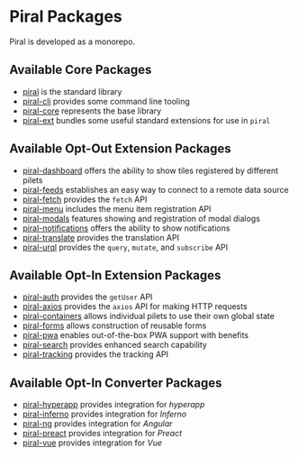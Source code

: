 # Piral Packages

Piral is developed as a monorepo.

## Available Core Packages

- [piral](./piral/README.md) is the standard library
- [piral-cli](./piral-cli/README.md) provides some command line tooling
- [piral-core](./piral-core/README.md) represents the base library
- [piral-ext](./piral-ext/README.md) bundles some useful standard extensions for use in `piral`

## Available Opt-Out Extension Packages

- [piral-dashboard](./piral-dashboard/README.md) offers the ability to show tiles registered by different pilets
- [piral-feeds](./piral-feeds/README.md) establishes an easy way to connect to a remote data source
- [piral-fetch](./piral-fetch/README.md) provides the `fetch` API
- [piral-menu](./piral-menu/README.md) includes the menu item registration API
- [piral-modals](./piral-modals/README.md) features showing and registration of modal dialogs
- [piral-notifications](./piral-notifications/README.md) offers the ability to show notifications
- [piral-translate](./piral-translate/README.md) provides the translation API
- [piral-urql](./piral-urql/README.md) provides the `query`, `mutate`, and `subscribe` API

## Available Opt-In Extension Packages

- [piral-auth](./piral-auth/README.md) provides the `getUser` API
- [piral-axios](./piral-axios/README.md) provides the `axios` API for making HTTP requests
- [piral-containers](./piral-containers/README.md) allows individual pilets to use their own global state
- [piral-forms](./piral-forms/README.md) allows construction of reusable forms
- [piral-pwa](./piral-pwa/README.md) enables out-of-the-box PWA support with benefits
- [piral-search](./piral-search/README.md) provides enhanced search capability
- [piral-tracking](./piral-tracking/README.md) provides the tracking API

## Available Opt-In Converter Packages

- [piral-hyperapp](./piral-hyperapp/README.md) provides integration for *hyperapp*
- [piral-inferno](./piral-inferno/README.md) provides integration for *Inferno*
- [piral-ng](./piral-ng/README.md) provides integration for *Angular*
- [piral-preact](./piral-preact/README.md) provides integration for *Preact*
- [piral-vue](./piral-vue/README.md) provides integration for *Vue*
